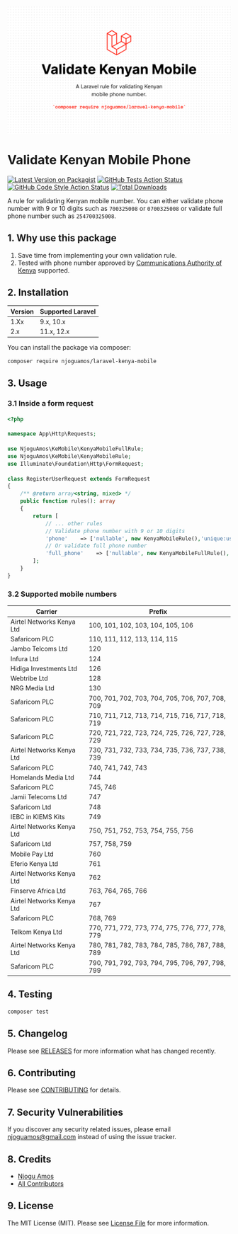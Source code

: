 ![Art work](/art.png)

# Validate Kenyan Mobile Phone 

[![Latest Version on Packagist](https://img.shields.io/packagist/v/njoguamos/laravel-kenya-mobile.svg?style=flat-square)](https://packagist.org/packages/njoguamos/laravel-kenya-mobile)
[![GitHub Tests Action Status](https://img.shields.io/github/actions/workflow/status/njoguamos/laravel-kenya-mobile/run-tests.yml?branch=main&label=tests&style=flat-square)](https://github.com/njoguamos/laravel-kenya-mobile/actions?query=workflow%3Arun-tests+branch%3Amain)
[![GitHub Code Style Action Status](https://img.shields.io/github/actions/workflow/status/njoguamos/laravel-kenya-mobile/fix-php-code-style-issues.yml?branch=main&label=code%20style&style=flat-square)](https://github.com/njoguamos/laravel-kenya-mobile/actions?query=workflow%3A"Fix+PHP+code+style+issues"+branch%3Amain)
[![Total Downloads](https://img.shields.io/packagist/dt/njoguamos/laravel-kenya-mobile.svg?style=flat-square)](https://packagist.org/packages/njoguamos/laravel-kenya-mobile)

A rule for validating Kenyan mobile number. You can either validate phone number with 9 or 10 digits such as `700325008` or `0700325008` or validate full phone number such as `254700325008`.

## 1. Why use this package
1. Save time from implementing your own validation rule.
2. Tested with phone number approved by [Communications Authority of Kenya](https://www.ca.go.ke/wp-content/uploads/2023/01/Telecommunication-Numbering-Plan-for-Kenya-January-2023.pdf) supported.

## 2. Installation

| Version | Supported Laravel |
|---------|-------------------|
| 1.Xx    | 9.x, 10.x         |
| 2.x     | 11.x, 12.x        |

You can install the package via composer:

```bash
composer require njoguamos/laravel-kenya-mobile
```

## 3. Usage

### 3.1 Inside a form request

```php
<?php

namespace App\Http\Requests;

use NjoguAmos\KeMobile\KenyaMobileFullRule;
use NjoguAmos\KeMobile\KenyaMobileRule;
use Illuminate\Foundation\Http\FormRequest;

class RegisterUserRequest extends FormRequest
{
    /** @return array<string, mixed> */
    public function rules(): array
    {
        return [
            // ... other rules
            // Validate phone number with 9 or 10 digits
            'phone'    => ['nullable', new KenyaMobileRule(),'unique:users,phone'],
            // Or validate full phone number
            'full_phone'    => ['nullable', new KenyaMobileFullRule(),'unique:users,full_phone'],
        ];
    }
}

```
### 3.2 Supported mobile numbers
| Carrier                   | Prefix                                           |
|---------------------------|--------------------------------------------------|
| Airtel Networks Kenya Ltd | 100, 101, 102, 103, 104, 105, 106                |
| Safaricom PLC             | 110, 111, 112, 113, 114, 115                     |
| Jambo Telcoms Ltd         | 120                                              |
| Infura Ltd                | 124                                              |
| Hidiga Investments Ltd    | 126                                              |
| Webtribe Ltd              | 128                                              |
| NRG Media Ltd             | 130                                              |
| Safaricom PLC             | 700, 701, 702, 703, 704, 705, 706, 707, 708, 709 |
| Safaricom PLC             | 710, 711, 712, 713, 714, 715, 716, 717, 718, 719 |
| Safaricom PLC             | 720, 721, 722, 723, 724, 725, 726, 727, 728, 729 |
| Airtel Networks Kenya Ltd | 730, 731, 732, 733, 734, 735, 736, 737, 738, 739 |
| Safaricom PLC             | 740, 741, 742, 743                               |
| Homelands Media Ltd       | 744                                              |
| Safaricom PLC             | 745, 746                                         |
| Jamii Telecoms Ltd        | 747                                              |
| Safaricom Ltd             | 748                                              |
| IEBC in KIEMS Kits        | 749                                              |
| Airtel Networks Kenya Ltd | 750, 751, 752, 753, 754, 755, 756                |
| Safaricom Ltd             | 757, 758, 759                                    |
| Mobile Pay Ltd            | 760                                              |
| Eferio Kenya Ltd          | 761                                              |
| Airtel Networks Kenya Ltd | 762                                              |
| Finserve Africa Ltd       | 763, 764, 765, 766                               |
| Airtel Networks Kenya Ltd | 767                                              |
| Safaricom PLC             | 768, 769                                         |
| Telkom Kenya Ltd          | 770, 771, 772, 773, 774, 775, 776, 777, 778, 779 |
| Airtel Networks Kenya Ltd | 780, 781, 782, 783, 784, 785, 786, 787, 788, 789 |
| Safaricom PLC             | 790, 791, 792, 793, 794, 795, 796, 797, 798, 799 |


## 4. Testing

```bash
composer test
```

## 5. Changelog

Please see [RELEASES](https://github.com/njoguamos/laravel-kenya-mobile/releases) for more information what has changed recently.

## 6. Contributing

Please see [CONTRIBUTING](CONTRIBUTING.md) for details.

## 7. Security Vulnerabilities

If you discover any security related issues, please email njoguamos@gmail.com instead of using the issue tracker.

## 8. Credits

- [Njogu Amos](https://github.com/njoguamos)
- [All Contributors](../../contributors)

## 9. License

The MIT License (MIT). Please see [License File](LICENSE.md) for more information.
